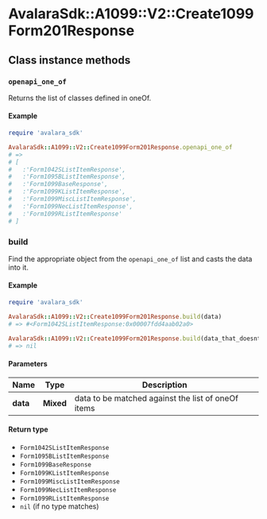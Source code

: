 # AvalaraSdk::A1099::V2::Create1099Form201Response

## Class instance methods

### `openapi_one_of`

Returns the list of classes defined in oneOf.

#### Example

```ruby
require 'avalara_sdk'

AvalaraSdk::A1099::V2::Create1099Form201Response.openapi_one_of
# =>
# [
#   :'Form1042SListItemResponse',
#   :'Form1095BListItemResponse',
#   :'Form1099BaseResponse',
#   :'Form1099KListItemResponse',
#   :'Form1099MiscListItemResponse',
#   :'Form1099NecListItemResponse',
#   :'Form1099RListItemResponse'
# ]
```

### build

Find the appropriate object from the `openapi_one_of` list and casts the data into it.

#### Example

```ruby
require 'avalara_sdk'

AvalaraSdk::A1099::V2::Create1099Form201Response.build(data)
# => #<Form1042SListItemResponse:0x00007fdd4aab02a0>

AvalaraSdk::A1099::V2::Create1099Form201Response.build(data_that_doesnt_match)
# => nil
```

#### Parameters

| Name | Type | Description |
| ---- | ---- | ----------- |
| **data** | **Mixed** | data to be matched against the list of oneOf items |

#### Return type

- `Form1042SListItemResponse`
- `Form1095BListItemResponse`
- `Form1099BaseResponse`
- `Form1099KListItemResponse`
- `Form1099MiscListItemResponse`
- `Form1099NecListItemResponse`
- `Form1099RListItemResponse`
- `nil` (if no type matches)

